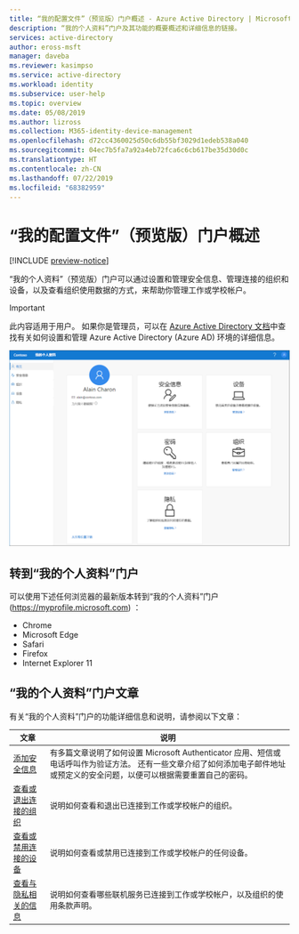 ```yaml
---
title: “我的配置文件”（预览版）门户概述 - Azure Active Directory | Microsoft Docs
description: “我的个人资料”门户及其功能的概要概述和详细信息的链接。
services: active-directory
author: eross-msft
manager: daveba
ms.reviewer: kasimpso
ms.service: active-directory
ms.workload: identity
ms.subservice: user-help
ms.topic: overview
ms.date: 05/08/2019
ms.author: lizross
ms.collection: M365-identity-device-management
ms.openlocfilehash: d72cc4360025d50c6db55bf3029d1edeb538a040
ms.sourcegitcommit: 04ec7b5fa7a92a4eb72fca6c6cb617be35d30d0c
ms.translationtype: HT
ms.contentlocale: zh-CN
ms.lasthandoff: 07/22/2019
ms.locfileid: "68382959"
---
```

# <a name="my-profile-preview-portal-overview"></a>“我的配置文件”（预览版）门户概述

[!INCLUDE [preview-notice](../../../includes/active-directory-end-user-preview-notice-myprofile.md)]

“我的个人资料”（预览版）门户可以通过设置和管理安全信息、管理连接的组织和设备，以及查看组织使用数据的方式，来帮助你管理工作或学校帐户。 

>[!Important]
>此内容适用于用户。 如果你是管理员，可以在 [Azure Active Directory 文档](https://docs.microsoft.com/azure/active-directory)中查找有关如何设置和管理 Azure Active Directory (Azure AD) 环境的详细信息。

![“我的配置文件”门户，“概览”页](media/myprofile-portal/myprofile-portal-overview.png)

## <a name="go-to-the-my-profile-portal"></a>转到“我的个人资料”门户

可以使用下述任何浏览器的最新版本转到“我的个人资料”门户 (https://myprofile.microsoft.com) ： 

- Chrome
- Microsoft Edge
- Safari
- Firefox
- Internet Explorer 11

## <a name="my-profile-portal-articles"></a>“我的个人资料”门户文章

有关“我的个人资料”门户的功能详细信息和说明，请参阅以下文章： 

|文章 |说明 |
|------|------------|
| [添加安全信息](user-help-security-info-overview.md) | 有多篇文章说明了如何设置 Microsoft Authenticator 应用、短信或电话呼叫作为验证方法。 还有一些文章介绍了如何添加电子邮件地址或预定义的安全问题，以便可以根据需要重置自己的密码。|
| [查看或退出连接的组织](myprofile-portal-organizations-page.md) | 说明如何查看和退出已连接到工作或学校帐户的组织。|
| [查看或禁用连接的设备](myprofile-portal-devices-page.md) | 说明如何查看或禁用已连接到工作或学校帐户的任何设备。|
| [查看与隐私相关的信息](myprofile-portal-privacy-page.md) | 说明如何查看哪些联机服务已连接到工作或学校帐户，以及组织的使用条款声明。|
